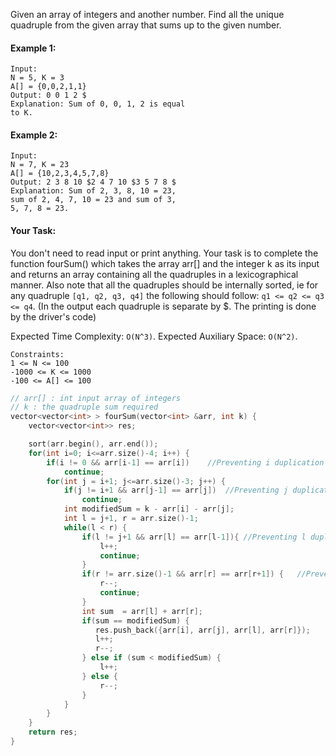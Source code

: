 Given an array of integers and another number. Find all the unique quadruple from the given array that sums up to the given number.

#### Example 1:

```
Input:
N = 5, K = 3
A[] = {0,0,2,1,1}
Output: 0 0 1 2 $
Explanation: Sum of 0, 0, 1, 2 is equal
to K.
```

#### Example 2:

```
Input:
N = 7, K = 23
A[] = {10,2,3,4,5,7,8}
Output: 2 3 8 10 $2 4 7 10 $3 5 7 8 $
Explanation: Sum of 2, 3, 8, 10 = 23,
sum of 2, 4, 7, 10 = 23 and sum of 3,
5, 7, 8 = 23.
```

#### Your Task:

You don't need to read input or print anything. Your task is to complete the function fourSum() which takes the array arr[] and the integer k as its input and returns an array containing all the quadruples in a lexicographical manner. Also note that all the quadruples should be internally sorted, ie for any quadruple `[q1, q2, q3, q4]` the following should follow: `q1 <= q2 <= q3 <= q4`. (In the output each quadruple is separate by \$. The printing is done by the driver's code)

Expected Time Complexity: `O(N^3)`.
Expected Auxiliary Space: `O(N^2)`.

```
Constraints:
1 <= N <= 100
-1000 <= K <= 1000
-100 <= A[] <= 100
```

```c++
// arr[] : int input array of integers
// k : the quadruple sum required
vector<vector<int> > fourSum(vector<int> &arr, int k) {
    vector<vector<int>> res;

    sort(arr.begin(), arr.end());
    for(int i=0; i<=arr.size()-4; i++) {
        if(i != 0 && arr[i-1] == arr[i])    //Preventing i duplication
            continue;
        for(int j = i+1; j<=arr.size()-3; j++) {
            if(j != i+1 && arr[j-1] == arr[j])  //Preventing j duplication
                continue;
            int modifiedSum = k - arr[i] - arr[j];
            int l = j+1, r = arr.size()-1;
            while(l < r) {
                if(l != j+1 && arr[l] == arr[l-1]){ //Preventing l duplication
                    l++;
                    continue;
                }
                if(r != arr.size()-1 && arr[r] == arr[r+1]) {   //Preventing r duplication
                    r--;
                    continue;
                }
                int sum  = arr[l] + arr[r];
                if(sum == modifiedSum) {
                   res.push_back({arr[i], arr[j], arr[l], arr[r]});
                   l++;
                   r--;
                } else if (sum < modifiedSum) {
                    l++;
                } else {
                    r--;
                }
            }
        }
    }
    return res;
}
```
